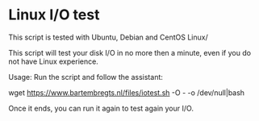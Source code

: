 # Linux I/O test

This script is tested with Ubuntu, Debian and CentOS Linux/

This script will test your disk I/O in no more then a minute, even if you do not have Linux experience.

Usage:
Run the script and follow the assistant:

wget https://www.bartembregts.nl/files/iotest.sh -O - -o /dev/null|bash

Once it ends, you can run it again to test again your I/O.
